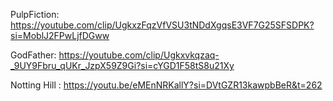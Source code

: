 PulpFiction: https://youtube.com/clip/UgkxzFqzVfVSU3tNDdXgqsE3VF7G25SFSDPK?si=MoblJ2FPwLjfDGww

GodFather: https://youtube.com/clip/Ugkxvkqzaq-_9UY9Fbru_qUKr_JzpX59Z9Gi?si=cYGD1F58tS8u21Xy

Notting Hill : https://youtu.be/eMEnNRKallY?si=DVtGZR13kawpbBeR&t=262
